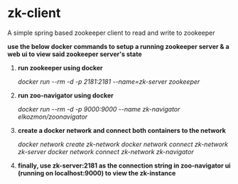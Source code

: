 # zk-client
A simple spring based zookeeper client to read and write to zookeeper

**use the below docker commands to setup a running zookeeper server & a web ui to view said zookeeper server's state**

1) **run zookeeper using docker**

    _docker run --rm -d -p 2181:2181 --name=zk-server zookeeper_

2) **run zoo-navigator using docker**

    _docker run --rm -d -p 9000:9000 --name zk-navigator elkozmon/zoonavigator_

3) **create a docker network and connect both containers to the network**

    _docker network create zk-network
    docker network connect zk-network zk-server
    docker network connect zk-network zk-navigator_

4) **finally, use zk-server:2181 as the connection string in zoo-navigator ui (running on localhost:9000) to view the zk-instance**

